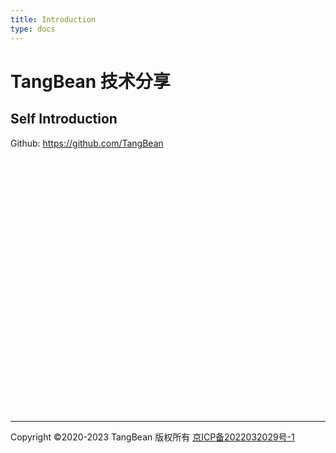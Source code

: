 ```yaml
---
title: Introduction
type: docs
---
```


# TangBean 技术分享

## Self Introduction

Github: https://github.com/TangBean


</br>
</br>
</br>
</br>
</br>
</br>
</br>
</br>
</br>
</br>
</br>
</br>
</br>
</br>
</br>
</br>
</br>
</br>
</br>
</br>
</br>
</br>
</br>
</br>

---

Copyright ©2020-2023 TangBean 版权所有 [京ICP备2022032029号-1](https://beian.miit.gov.cn/#/Integrated/index)
